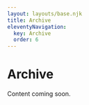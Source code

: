```yaml
---
layout: layouts/base.njk
title: Archive
eleventyNavigation:
  key: Archive
  order: 6
---
```


# Archive

Content coming soon.
